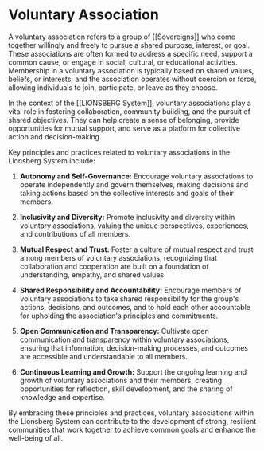 # Voluntary Association

A voluntary association refers to a group of [[Sovereigns]] who come together willingly and freely to pursue a shared purpose, interest, or goal. These associations are often formed to address a specific need, support a common cause, or engage in social, cultural, or educational activities. Membership in a voluntary association is typically based on shared values, beliefs, or interests, and the association operates without coercion or force, allowing individuals to join, participate, or leave as they choose.

In the context of the [[LIONSBERG System]], voluntary associations play a vital role in fostering collaboration, community building, and the pursuit of shared objectives. They can help create a sense of belonging, provide opportunities for mutual support, and serve as a platform for collective action and decision-making.

Key principles and practices related to voluntary associations in the Lionsberg System include:

1.  **Autonomy and Self-Governance:** Encourage voluntary associations to operate independently and govern themselves, making decisions and taking actions based on the collective interests and goals of their members.
    
2.  **Inclusivity and Diversity:** Promote inclusivity and diversity within voluntary associations, valuing the unique perspectives, experiences, and contributions of all members.
    
3.  **Mutual Respect and Trust:** Foster a culture of mutual respect and trust among members of voluntary associations, recognizing that collaboration and cooperation are built on a foundation of understanding, empathy, and shared values.
    
4.  **Shared Responsibility and Accountability:** Encourage members of voluntary associations to take shared responsibility for the group's actions, decisions, and outcomes, and to hold each other accountable for upholding the association's principles and commitments.
    
5.  **Open Communication and Transparency:** Cultivate open communication and transparency within voluntary associations, ensuring that information, decision-making processes, and outcomes are accessible and understandable to all members.
    
6.  **Continuous Learning and Growth:** Support the ongoing learning and growth of voluntary associations and their members, creating opportunities for reflection, skill development, and the sharing of knowledge and expertise.
    

By embracing these principles and practices, voluntary associations within the Lionsberg System can contribute to the development of strong, resilient communities that work together to achieve common goals and enhance the well-being of all.